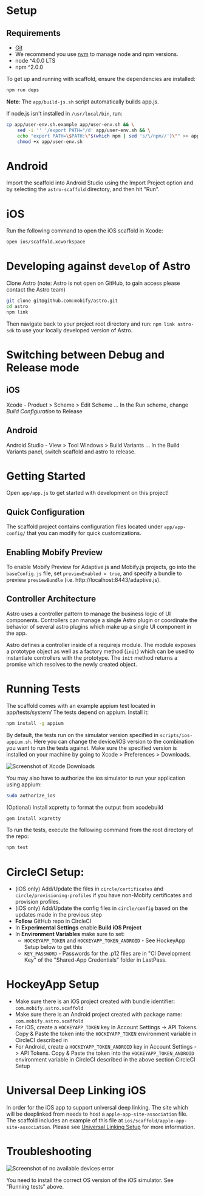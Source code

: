 # Setup

## Requirements

- [Git](https://git-scm.com/)
- We recommend you use [nvm](https://github.com/creationix/nvm#installation) to
manage node and npm versions.
- node ^4.0.0 LTS
- npm ^2.0.0

To get up and running with scaffold, ensure the dependencies are installed:

```bash
npm run deps
```

**Note**: The `app/build-js.sh` script automatically builds app.js.

If node.js isn't installed in `/usr/local/bin`, run:

```bash
cp app/user-env.sh.example app/user-env.sh && \
    sed -i '' '/export PATH="/d' app/user-env.sh && \
    echo "export PATH=\$PATH:\"$(which npm | sed 's/\/npm//')\"" >> app/user-env.sh && \
    chmod +x app/user-env.sh
```

# Android

Import the scaffold into Android Studio using the Import Project option and by selecting the
`astro-scaffold` directory, and then hit "Run".

# iOS

Run the following command to open the iOS scaffold in Xcode:

```bash
open ios/scaffold.xcworkspace
```

# Developing against `develop` of Astro

Clone Astro (note: Astro is not open on GitHub, to gain access please contact
the Astro team)

```bash
git clone git@github.com:mobify/astro.git
cd astro
npm link
```

Then navigate back to your project root directory and run: `npm link astro-sdk`
to use your locally developed version of Astro.

# Switching between Debug and Release mode

## iOS

Xcode - Product > Scheme > Edit Scheme ... In the Run scheme, change *Build Configuration* to Release

## Android

Android Studio - View > Tool Windows > Build Variants ... In the Build Variants panel, switch scaffold and astro to release.

# Getting Started

Open `app/app.js` to get started with development on this project!

## Quick Configuration

The scaffold project contains configuration files located under `app/app-config/` that you can modify for quick customizations.

## Enabling Mobify Preview

To enable Mobify Preview for Adaptive.js and Mobify.js projects, go into the `baseConfig.js` file, set `previewEnabled = true`, and specify a bundle to preview `previewBundle` (i.e. http://localhost:8443/adaptive.js).

## Controller Architecture

Astro uses a controller pattern to manage the business logic of UI components. Controllers can manage a single Astro plugin or coordinate the behavior of several astro plugins which make up a single UI component in the app.

Astro defines a controller inside of a requirejs module. The module exposes a prototype object as well as a factory method (`init`) which can be used to instantiate controllers with the prototype. The `init` method returns a promise which resolves to the newly created object.

# Running Tests

The scaffold comes with an example appium test located in app/tests/system/
The tests depend on appium. Install it:

```bash
npm install -g appium
```

By default, the tests run on the simulator version specified in `scripts/ios-appium.sh`. Here you can change the device/iOS version to the combination you want to run the tests against. Make sure the specified version is installed on your machine by going to Xcode > Preferences > Downloads.

![Screenshot of Xcode Downloads](https://s3.amazonaws.com/uploads.hipchat.com/15359/58433/YSrQpl7NyZEown6/2015-08-12%2011.59.00%20am.png)

You may also have to authorize the ios simulator to run your application using appium:

```bash
sudo authorize_ios
```

(Optional) Install xcpretty to format the output from xcodebuild

```bash
gem install xcpretty
```

To run the tests, execute the following command from the root directory of the repo:

```bash
npm test
```

# CircleCI Setup:
- (iOS only) Add/Update the files in `circle/certificates` and `circle/provisioning-profiles` if you have non-Mobify certificates and provision profiles.
- (iOS only) Add/Update the config files in `circle/config` based on the updates made in the previous step
- **Follow** GitHub repo in CircleCI
- In **Experimental Settings** enable **Build iOS Project**
- In **Environment Variables** make sure to set:
    - `HOCKEYAPP_TOKEN` and `HOCKEYAPP_TOKEN_ANDROID` - See HockeyApp Setup below to get this
    - `KEY_PASSWORD` - Passwords for the .p12 files are in "CI Development Key" of the "Shared-App Credentials" folder in LastPass.

# HockeyApp Setup
- Make sure there is an iOS project created with bundle identifier: `com.mobify.astro.scaffold`
- Make sure there is an Android project created with package name: `com.mobify.astro.scaffold`
- For iOS, create a `HOCKEYAPP_TOKEN` key in Account Settings -> API Tokens. Copy & Paste the token into the `HOCKEYAPP_TOKEN` environment variable in CircleCI described in
- For Android, create a `HOCKEYAPP_TOKEN_ANDROID` key in Account Settings -> API Tokens. Copy & Paste the token into the `HOCKEYAPP_TOKEN_ANDROID` environment variable in CircleCI described in
 the above section CircleCI Setup

# Universal Deep Linking iOS

In order for the iOS app to support universal deep linking. The site which will be deeplinked from needs to host a `apple-app-site-association` file. The scaffold includes an example of this file at `ios/scaffold/apple-app-site-association`. Please see [Universal Linking Setup](https://developer.apple.com/library/ios/documentation/General/Conceptual/AppSearch/UniversalLinks.html) for more information.

# Troubleshooting

![Screenshot of no available devices error](https://s3.amazonaws.com/uploads.hipchat.com/15359/58433/ACnytly3S1nHHkb/2015-08-12%2011.59.25%20am.png)

You need to install the correct OS version of the iOS simulator. See "Running tests" above.
